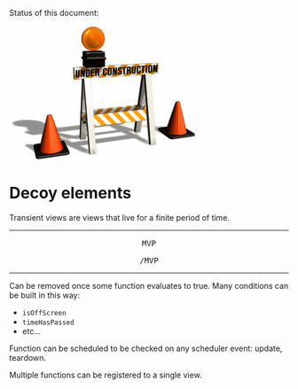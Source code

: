 Status of this document:
![](../_assets/under-construction-flashing-barracade-animation.gif)

# Decoy elements

Transient views are views that live for a finite period of time.

---

<p style="text-align:center"><tt>MVP</tt></p>



<p style="text-align:center"><tt>/MVP</tt></p>

---

Can be removed once some function evaluates to true. Many conditions can be built in this way:

- `isOffScreen`
- `timeHasPassed`
- etc...

Function can be scheduled to be checked on any scheduler event: update, teardown.

Multiple functions can be registered to a single view.
